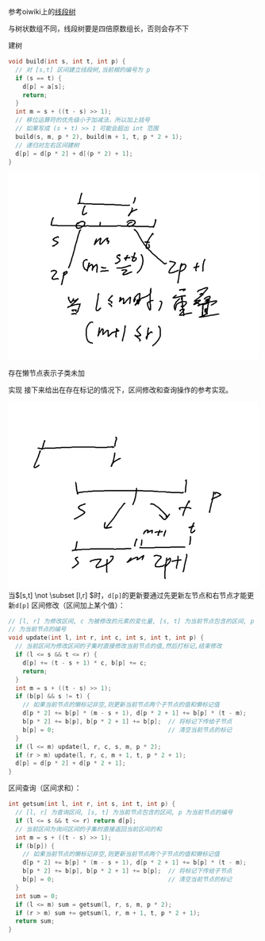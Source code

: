 参考oiwiki上的[线段树](https://oi-wiki.org/ds/seg/)

与树状数组不同，线段树要是四倍原数组长，否则会存不下

建树
```c++
void build(int s, int t, int p) {
  // 对 [s,t] 区间建立线段树,当前根的编号为 p
  if (s == t) {
    d[p] = a[s];
    return;
  }
  int m = s + ((t - s) >> 1);
  // 移位运算符的优先级小于加减法，所以加上括号
  // 如果写成 (s + t) >> 1 可能会超出 int 范围
  build(s, m, p * 2), build(m + 1, t, p * 2 + 1);
  // 递归对左右区间建树
  d[p] = d[p * 2] + d[(p * 2) + 1];
}
```
![photo](../../photo/线段树.png)

存在懒节点表示子类未加

实现
接下来给出在存在标记的情况下，区间修改和查询操作的参考实现。

![photo](../../photo/线段树2.png)
当$[s,t] \not \subset [l,r] $时，`d[p]`的更新要通过先更新左节点和右节点才能更新`d[p]`
区间修改（区间加上某个值）：


```C++
// [l, r] 为修改区间, c 为被修改的元素的变化量, [s, t] 为当前节点包含的区间, p
// 为当前节点的编号
void update(int l, int r, int c, int s, int t, int p) {
  // 当前区间为修改区间的子集时直接修改当前节点的值,然后打标记,结束修改
  if (l <= s && t <= r) {
    d[p] += (t - s + 1) * c, b[p] += c;
    return;
  }
  int m = s + ((t - s) >> 1);
  if (b[p] && s != t) {
    // 如果当前节点的懒标记非空,则更新当前节点两个子节点的值和懒标记值
    d[p * 2] += b[p] * (m - s + 1), d[p * 2 + 1] += b[p] * (t - m);
    b[p * 2] += b[p], b[p * 2 + 1] += b[p];  // 将标记下传给子节点
    b[p] = 0;                                // 清空当前节点的标记
  }
  if (l <= m) update(l, r, c, s, m, p * 2);
  if (r > m) update(l, r, c, m + 1, t, p * 2 + 1);
  d[p] = d[p * 2] + d[p * 2 + 1];
}
```
区间查询（区间求和）：


```C++
int getsum(int l, int r, int s, int t, int p) {
  // [l, r] 为查询区间, [s, t] 为当前节点包含的区间, p 为当前节点的编号
  if (l <= s && t <= r) return d[p];
  // 当前区间为询问区间的子集时直接返回当前区间的和
  int m = s + ((t - s) >> 1);
  if (b[p]) {
    // 如果当前节点的懒标记非空,则更新当前节点两个子节点的值和懒标记值
    d[p * 2] += b[p] * (m - s + 1), d[p * 2 + 1] += b[p] * (t - m);
    b[p * 2] += b[p], b[p * 2 + 1] += b[p];  // 将标记下传给子节点
    b[p] = 0;                                // 清空当前节点的标记
  }
  int sum = 0;
  if (l <= m) sum = getsum(l, r, s, m, p * 2);
  if (r > m) sum += getsum(l, r, m + 1, t, p * 2 + 1);
  return sum;
}
```